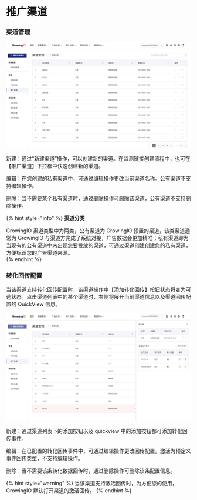 # 推广渠道

### 渠道管理

![](../../.gitbook/assets/image%20%28354%29.png)

新建：通过“新建渠道”操作，可以创建新的渠道。在监测链接创建流程中，也可在【推广渠道】下拉框中快速创建新的渠道。

编辑：在您创建的私有渠道中，可通过编辑操作更改当前渠道名称。公有渠道不支持编辑操作。

删除：当不需要某个私有渠道时，通过删除操作可删除该渠道，公有渠道不支持删除操作。

{% hint style="info" %}
**渠道分类**

GrowingIO 渠道类型中为两类，公有渠道为 GrowingIO 预置的渠道，该类渠道通常为 GrowingIO 与渠道方完成了系统对接，广告数据会更加精准；私有渠道即为当现有的公有渠道中未出现您要投放的渠道，可通过渠道创建创建您的私有渠道，方便标识您的广告渠道来源。  
{% endhint %}

### 转化回传配置

当该渠道支持转化回传配置时，该渠道操作中【添加转化回传】按钮状态将变为可选状态。点击渠道列表中的某个渠道时，右侧将展开当前渠道信息以及渠道回传配置的 QuickView 信息。

![](../../.gitbook/assets/image%20%2811%29.png)

新建：通过渠道列表下的添加按钮以及 quickview 中的添加按钮都可添加转化回传事件。

编辑：在已配置的转化回传事件中，可通过编辑操作更改回传配置。激活为预定义事件回传类型，不支持编辑操作。

删除：当不需要该条转化数据回传时，通过删除操作可删除该条配置信息。

{% hint style="warning" %}
当该渠道支持激活回传时，为方便您的使用， GrowingIO 默认打开渠道的激活回传。
{% endhint %}

  


